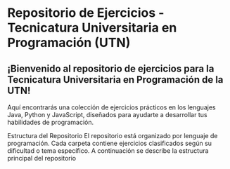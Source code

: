 <h1>Repositorio de Ejercicios - Tecnicatura Universitaria en Programación (UTN)</h1>
<h2>¡Bienvenido al repositorio de ejercicios para la Tecnicatura Universitaria en Programación de la UTN! </h2>
Aquí encontrarás una colección de ejercicios prácticos en los lenguajes Java, Python y JavaScript, diseñados para ayudarte a desarrollar tus habilidades de programación.

Estructura del Repositorio
El repositorio está organizado por lenguaje de programación. Cada carpeta contiene ejercicios clasificados según su dificultad o tema específico. A continuación se describe la estructura principal del repositorio
